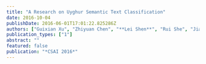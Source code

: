 ```yaml
---
title: "A Research on Uyghur Semantic Text Classification"
date: 2016-10-04
publishDate: 2016-06-01T17:01:22.825286Z
authors: ["Guixian Xu", "Zhiyuan Chen", "**Lei Shen**", "Rui She", "Jianlin Wang", "Zhenzi Jia", "Shuqi Yan"]
publication_types: ["1"]
abstract: ""
featured: false
publication: "*CSAI 2016*"
---
```


